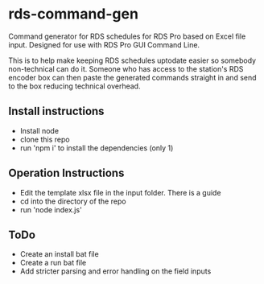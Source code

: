 # rds-command-gen

Command generator for RDS schedules for RDS Pro based on Excel file input. Designed for use with RDS Pro GUI Command Line.

This is to help make keeping RDS schedules uptodate easier so somebody non-technical can do it. Someone who has access to the station's RDS encoder box can then paste the generated commands straight in and send to the box reducing technical overhead.

## Install instructions

- Install node
- clone this repo
- run 'npm i' to install the dependencies (only 1)

## Operation Instructions

- Edit the template xlsx file in the input folder. There is a guide
- cd into the directory of the repo
- run 'node index.js'

## ToDo

- Create an install bat file
- Create a run bat file
- Add stricter parsing and error handling on the field inputs

